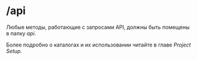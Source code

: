 # /api

Любые методы, работающие с запросами API, должны быть помещены в папку _api_.

Более подробно о каталогах и их использовании читайте в главе _Project Setup_.